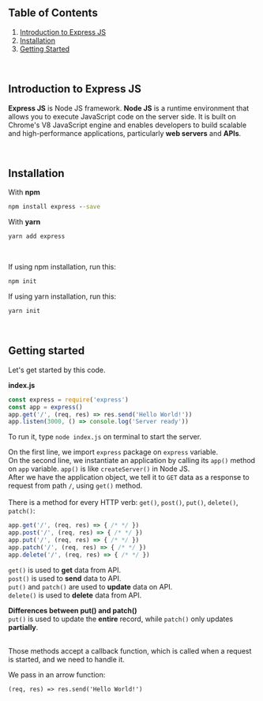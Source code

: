 ## Table of Contents
1. [Introduction to Express JS](#introduction-to-express-js)
2. [Installation](#installation)
3. [Getting Started](#getting-started) 

<br>

## Introduction to Express JS
**Express JS** is Node JS framework. **Node JS** is a runtime environment that allows you to execute JavaScript code on the server side. It is built on Chrome's V8 JavaScript engine and enables developers to build scalable and high-performance applications, particularly **web servers** and **APIs**. 

<br>

## Installation
With **npm**
```cmd
npm install express --save
```
With **yarn**
``` cmd
yarn add express
```

<br>

If using npm installation, run this:
``` cmd
npm init
```
If using yarn installation, run this:
``` cmd
yarn init
```

<br>

## Getting started

Let's get started by this code.

**index.js**
``` javascript
const express = require('express')
const app = express()
app.get('/', (req, res) => res.send('Hello World!'))
app.listen(3000, () => console.log('Server ready'))
```

To run it, type `node index.js` on terminal to start the server.

On the first line, we import `express` package on `express` variable. 
<br>
On the second line, we instantiate an application by calling its `app()` method on `app` variable. `app()` is like `createServer()` in Node JS.
<br>
After we have the application object, we tell it to `GET` data as a response to request from path `/`, using `get()` method.
<br>
<br>
There is a method for every HTTP verb: `get()`, `post()`, `put()`, `delete()`, `patch()`:
``` javascript
app.get('/', (req, res) => { /* */ })
app.post('/', (req, res) => { /* */ })
app.put('/', (req, res) => { /* */ })
app.patch('/', (req, res) => { /* */ })
app.delete('/', (req, res) => { /* */ })
```
`get()` is used to **get** data from API.
<br>
`post()` is used to **send** data to API.
<br>
`put()` and `patch()` are used to **update** data on API.
<br>
`delete()` is used to **delete** data from API.
<br>

**Differences between put() and patch()**
<br>
`put()` is used to update the **entire** record, while `patch()` only updates **partially**.

<br>
Those methods accept a callback function, which is called when a request is started, and we
need to handle it.
<br>

We pass in an arrow function:
``` javasscript
(req, res) => res.send('Hello World!')
```
